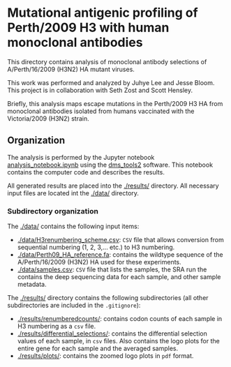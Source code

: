 # Mutational antigenic profiling of Perth/2009 H3 with human monoclonal antibodies

This directory contains analysis of monoclonal antibody selections of A/Perth/16/2009 (H3N2) HA mutant viruses.

This work was performed and analyzed by Juhye Lee and Jesse Bloom. This project is in collaboration with Seth Zost and Scott Hensley.

Briefly, this analysis maps escape mutations in the Perth/2009 H3 HA from monoclonal antibodies isolated from humans vaccinated with the Victoria/2009 (H3N2) strain.

## Organization

The analysis is performed by the Jupyter notebook [analysis_notebook.ipynb](analysis_notebook.ipynb) using the [dms_tools2](https://jbloomlab.github.io/dms_tools2/) software. This notebook contains the computer code and describes the results.

All generated results are placed into the [./results/](./results/) directory.
All necessary input files are located int the [./data/](./data/) directory.

### Subdirectory organization

The [./data/](./data/) contains the following input items:

  * [./data/H3renumbering_scheme.csv](./data/H3renumbering_scheme.csv): `CSV` file that allows conversion from sequential numbering (1, 2, 3,... etc.) to H3 numbering.
  * [./data/Perth09_HA_reference.fa](./data/Perth09_HA_reference.fa): contains the wildtype sequence of the A/Perth/16/2009 (H3N2) HA used for these experiments.
  * [./data/samples.csv](./data/samples.csv): `CSV` file that lists the samples, the SRA run the contains the deep sequencing data for each sample, and other sample metadata.
  

The [./results/](./results/) directory contains the following subdirectories (all other subdirectories are included in the `.gitignore`):
  * [./results/renumberedcounts/](./results/renumberedcounts/): contains codon counts of each sample in H3 numbering as a `csv` file.
  * [./results/differential_selections/](./results/differential_selections/): contains the differential selection values of each sample, in `csv` files. Also contains the logo plots for the entire gene for each sample and the averaged samples.
  * [./results/plots/](./results/plots/): contains the zoomed logo plots in `pdf` format.